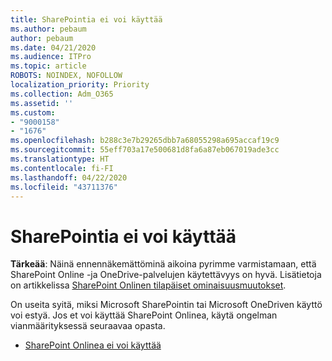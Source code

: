```yaml
---
title: SharePointia ei voi käyttää
ms.author: pebaum
author: pebaum
ms.date: 04/21/2020
ms.audience: ITPro
ms.topic: article
ROBOTS: NOINDEX, NOFOLLOW
localization_priority: Priority
ms.collection: Adm_O365
ms.assetid: ''
ms.custom:
- "9000158"
- "1676"
ms.openlocfilehash: b288c3e7b29265dbb7a68055298a695accaf19c9
ms.sourcegitcommit: 55eff703a17e500681d8fa6a87eb067019ade3cc
ms.translationtype: HT
ms.contentlocale: fi-FI
ms.lasthandoff: 04/22/2020
ms.locfileid: "43711376"
---
```

# <a name="cannot-access-sharepoint"></a>SharePointia ei voi käyttää

**Tärkeää**: Näinä ennennäkemättöminä aikoina pyrimme varmistamaan, että SharePoint Online -ja OneDrive-palvelujen käytettävyys on hyvä. Lisätietoja on artikkelissa [SharePoint Onlinen tilapäiset ominaisuusmuutokset](https://aka.ms/ODSPAdjustments).

On useita syitä, miksi Microsoft SharePointin tai Microsoft OneDriven käyttö voi estyä. Jos et voi käyttää SharePoint Onlinea, käytä ongelman vianmäärityksessä seuraavaa opasta.

- [SharePoint Onlinea ei voi käyttää](https://docs.microsoft.com/sharepoint/troubleshoot/sharing-and-permissions/sharepoint-online-inaccessible)
